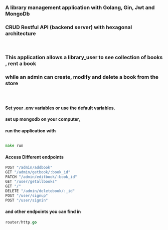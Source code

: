 ### A library management application with Golang, Gin, Jwt and MongoDb
### CRUD Restful API (backend server) with hexagonal architecture

&nbsp;
### This application allows a library_user to see collection of books , rent a book
### while an admin can create, modify and delete a book from the store 
###

&nbsp;

#### Set your .env variables or use the default variables. 
#### set up mongodb on your computer,
#### run the application with 
```GO 

make run
 ```
 #### Access Different endpoints 
 ```GO
 POST "/admin/addbook"
GET "/admin/getbook/:book_id"
PATCH "/admin/editbook/:book_id"
GET "/user/getallbooks"
GET "/"
DELETE "/admin/deletebook/:_id"
POST "/user/signup"
POST "/user/signin" 
```

#### and other endpoints you can find in 
```GO
router/http.go
```